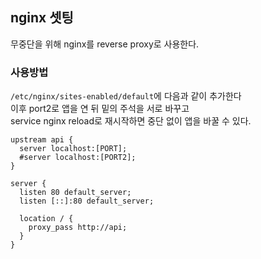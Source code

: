 ## nginx 셋팅

무중단을 위해 nginx를 reverse proxy로 사용한다.


### 사용방법

`/etc/nginx/sites-enabled/default`에 다음과 같이 추가한다  
이후 port2로 앱을 연 뒤 밑의 주석을 서로 바꾸고  
service nginx reload로 재시작하면 중단 없이 앱을 바꿀 수 있다.
```
upstream api {
  server localhost:[PORT];
  #server localhost:[PORT2];
}

server {
  listen 80 default_server;
  listen [::]:80 default_server;

  location / {
    proxy_pass http://api;
  }
}
```